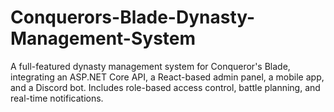 # Conquerors-Blade-Dynasty-Management-System
A full-featured dynasty management system for Conqueror's Blade, integrating an ASP.NET Core API, a React-based admin panel, a mobile app, and a Discord bot. Includes role-based access control, battle planning, and real-time notifications.
